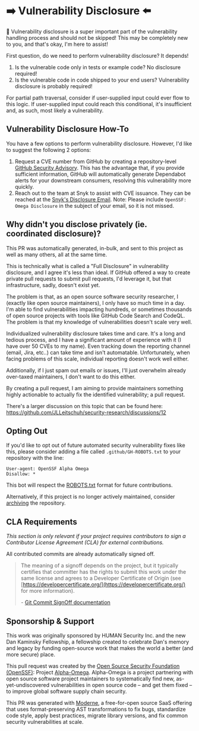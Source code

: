 # :arrow_right: Vulnerability Disclosure :arrow_left:

:wave: Vulnerability disclosure is a super important part of the vulnerability handling process and should not be skipped! This may be completely new to you, and that's okay, I'm here to assist!

First question, do we need to perform vulnerability disclosure? It depends!

1. Is the vulnerable code only in tests or example code? No disclosure required!
2. Is the vulnerable code in code shipped to your end users? Vulnerability disclosure is probably required!

For partial path traversal, consider if user-supplied input could ever flow to this logic. If user-supplied input could reach this conditional, it's  insufficient and, as such, most likely a vulnerability.

## Vulnerability Disclosure How-To

You have a few options to perform vulnerability disclosure. However, I'd like to suggest the following 2 options:

1. Request a CVE number from GitHub by creating a repository-level [GitHub Security Advisory](https://docs.github.com/en/code-security/repository-security-advisories/creating-a-repository-security-advisory).
   This has the advantage that, if you provide sufficient information, GitHub will automatically generate Dependabot alerts for your downstream consumers, resolving this vulnerability more quickly.
2. Reach out to the team at Snyk to assist with CVE issuance.
   They can be reached at the [Snyk's Disclosure Email](mailto:report@snyk.io).
   Note: Please include `OpenSSF: Omega Disclosure` in the subject of your email, so it is not missed.

## Why didn't you disclose privately (ie. coordinated disclosure)?

This PR was automatically generated, in-bulk, and sent to this project as well as many others, all at the same time.

This is technically what is called a "Full Disclosure" in vulnerability disclosure, and I agree it's less than ideal.
If GitHub offered a way to create private pull requests to submit pull requests, I'd leverage it, but that infrastructure, sadly, doesn't exist yet.

The problem is that, as an open source software security researcher, I (exactly like open source maintainers), I only have so much time in a day.
I'm able to find vulnerabilities impacting hundreds, or sometimes thousands of open source projects with tools like GitHub Code Search and CodeQL.
The problem is that my knowledge of vulnerabilities doesn't scale very well.

Individualized vulnerability disclosure takes time and care.
It's a long and tedious process, and I have a significant amount of experience with it (I have over 50 CVEs to my name).
Even tracking down the reporting channel (email, Jira, etc..) can take time and isn't automatable.
Unfortunately, when facing problems of this scale, individual reporting doesn't work well either.

Additionally, if I just spam out emails or issues, I'll just overwhelm already over-taxed maintainers, I don't want to do this either.

By creating a pull request, I am aiming to provide maintainers something highly actionable to actually fix the identified vulnerability; a pull request.

There's a larger discussion on this topic that can be found here: https://github.com/JLLeitschuh/security-research/discussions/12

## Opting Out

If you'd like to opt out of future automated security vulnerability fixes like this, please consider adding a file called
`.github/GH-ROBOTS.txt` to your repository with the line:

```
User-agent: OpenSSF Alpha Omega
Disallow: *
```

This bot will respect the [ROBOTS.txt](https://moz.com/learn/seo/robotstxt) format for future contributions.

Alternatively, if this project is no longer actively maintained, consider [archiving](https://help.github.com/en/github/creating-cloning-and-archiving-repositories/about-archiving-repositories) the repository.

## CLA Requirements

_This section is only relevant if your project requires contributors to sign a Contributor License Agreement (CLA) for external contributions._

All contributed commits are already automatically signed off.

> The meaning of a signoff depends on the project, but it typically certifies that committer has the rights to submit this work under the same license and agrees to a Developer Certificate of Origin
> (see [https://developercertificate.org/](https://developercertificate.org/) for more information).
>
> \- [Git Commit SignOff documentation](https://developercertificate.org/)

## Sponsorship & Support

This work was originally sponsored by HUMAN Security Inc. and the new Dan Kaminsky Fellowship, a fellowship created to celebrate Dan's memory and legacy by funding open-source work that makes the world a better (and more secure) place.

This pull request was created by the [Open Source Security Foundation (OpenSSF)](https://openssf.org/): Project [Alpha-Omega](https://openssf.org/community/alpha-omega/).
Alpha-Omega is a project partnering with open source software project maintainers to systematically find new, as-yet-undiscovered vulnerabilities in open source code – and get them fixed – to improve global software supply chain security.

This PR was generated with [Moderne](https://www.moderne.io/), a free-for-open source SaaS offering that uses format-preserving AST transformations to fix bugs, standardize code style, apply best practices, migrate library versions, and fix common security vulnerabilities at scale.
